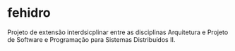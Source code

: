 # fehidro
Projeto de extensão interdsicplinar entre as disciplinas Arquitetura e Projeto de Software e Programação para Sistemas Distribuídos II.
